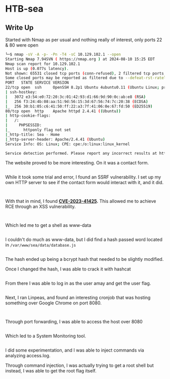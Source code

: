 # HTB-sea

## Write Up

Started with Nmap as per usual and nothing really of interest, only ports 22 & 80 were open

```bash
└─$ nmap -sV -A -p- -Pn -T4 -sC 10.129.102.1 --open  
Starting Nmap 7.94SVN ( https://nmap.org ) at 2024-08-10 15:25 EDT
Nmap scan report for 10.129.102.1
Host is up (0.077s latency).
Not shown: 65531 closed tcp ports (conn-refused), 2 filtered tcp ports (no-response)
Some closed ports may be reported as filtered due to --defeat-rst-ratelimit
PORT   STATE SERVICE VERSION
22/tcp open  ssh     OpenSSH 8.2p1 Ubuntu 4ubuntu0.11 (Ubuntu Linux; protocol 2.0)
| ssh-hostkey: 
|   3072 e3:54:e0:72:20:3c:01:42:93:d1:66:9d:90:0c:ab:e8 (RSA)
|   256 f3:24:4b:08:aa:51:9d:56:15:3d:67:56:74:7c:20:38 (ECDSA)
|_  256 30:b1:05:c6:41:50:ff:22:a3:7f:41:06:0e:67:fd:50 (ED25519)
80/tcp open  http    Apache httpd 2.4.41 ((Ubuntu))
| http-cookie-flags: 
|   /: 
|     PHPSESSID: 
|_      httponly flag not set
|_http-title: Sea - Home
|_http-server-header: Apache/2.4.41 (Ubuntu)
Service Info: OS: Linux; CPE: cpe:/o:linux:linux_kernel

Service detection performed. Please report any incorrect results at https://nmap.org/submit/ .


```

The website proved to be more interesting. On it was a contact form.

<figure><img src=".gitbook/assets/image (210).png" alt=""><figcaption></figcaption></figure>

While it took some trial and error, I found an SSRF vulnerability. I set up my own HTTP server to see if the contact form would interact with it, and it did.

<figure><img src=".gitbook/assets/image (211).png" alt=""><figcaption></figcaption></figure>

<figure><img src=".gitbook/assets/image (212).png" alt=""><figcaption></figcaption></figure>

With that in mind, I found [**CVE-2023-41425**](https://github.com/prodigiousMind/CVE-2023-41425)**.** This allowed me to achieve RCE through an XSS vulnerability.

<figure><img src=".gitbook/assets/image (213).png" alt=""><figcaption></figcaption></figure>

<figure><img src=".gitbook/assets/image (214).png" alt=""><figcaption></figcaption></figure>

Which led me to get a shell as www-data

<figure><img src=".gitbook/assets/image (215).png" alt=""><figcaption></figcaption></figure>

I couldn't do much as www-data, but I did find a hash passed word located in `/var/www/sea/data/database.js`

<figure><img src=".gitbook/assets/image (216).png" alt=""><figcaption></figcaption></figure>

The hash ended up being a bcrypt hash that needed to be slightly modified.

Once I changed the hash, I was able to crack it with hashcat

<figure><img src=".gitbook/assets/image (217).png" alt=""><figcaption></figcaption></figure>

From there I was able to log in as the user amay and get the user flag.

<figure><img src=".gitbook/assets/image (218).png" alt=""><figcaption></figcaption></figure>

Next, I ran Linpeas, and found an interesting cronjob that was hosting something over Google Chrome on port 8080.

<figure><img src=".gitbook/assets/image (219).png" alt=""><figcaption></figcaption></figure>

<figure><img src=".gitbook/assets/image (220).png" alt=""><figcaption></figcaption></figure>

Through port forwarding, I was able to access the host over 8080

<figure><img src=".gitbook/assets/image (221).png" alt=""><figcaption></figcaption></figure>

Which led to a System Monitoring tool.

<figure><img src=".gitbook/assets/image (222).png" alt=""><figcaption></figcaption></figure>

I did some experimentation, and I was able to inject commands via analyzing access.log.

Through command injection, I was actually trying to get a root shell but instead, I was able to get the root flag itself.

<figure><img src=".gitbook/assets/image (223).png" alt=""><figcaption></figcaption></figure>
